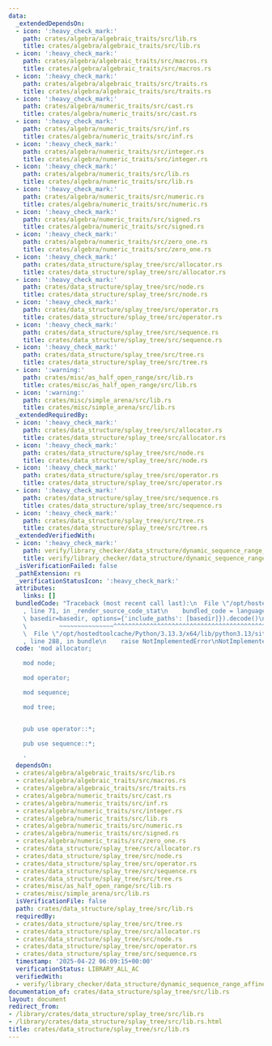 ```yaml
---
data:
  _extendedDependsOn:
  - icon: ':heavy_check_mark:'
    path: crates/algebra/algebraic_traits/src/lib.rs
    title: crates/algebra/algebraic_traits/src/lib.rs
  - icon: ':heavy_check_mark:'
    path: crates/algebra/algebraic_traits/src/macros.rs
    title: crates/algebra/algebraic_traits/src/macros.rs
  - icon: ':heavy_check_mark:'
    path: crates/algebra/algebraic_traits/src/traits.rs
    title: crates/algebra/algebraic_traits/src/traits.rs
  - icon: ':heavy_check_mark:'
    path: crates/algebra/numeric_traits/src/cast.rs
    title: crates/algebra/numeric_traits/src/cast.rs
  - icon: ':heavy_check_mark:'
    path: crates/algebra/numeric_traits/src/inf.rs
    title: crates/algebra/numeric_traits/src/inf.rs
  - icon: ':heavy_check_mark:'
    path: crates/algebra/numeric_traits/src/integer.rs
    title: crates/algebra/numeric_traits/src/integer.rs
  - icon: ':heavy_check_mark:'
    path: crates/algebra/numeric_traits/src/lib.rs
    title: crates/algebra/numeric_traits/src/lib.rs
  - icon: ':heavy_check_mark:'
    path: crates/algebra/numeric_traits/src/numeric.rs
    title: crates/algebra/numeric_traits/src/numeric.rs
  - icon: ':heavy_check_mark:'
    path: crates/algebra/numeric_traits/src/signed.rs
    title: crates/algebra/numeric_traits/src/signed.rs
  - icon: ':heavy_check_mark:'
    path: crates/algebra/numeric_traits/src/zero_one.rs
    title: crates/algebra/numeric_traits/src/zero_one.rs
  - icon: ':heavy_check_mark:'
    path: crates/data_structure/splay_tree/src/allocator.rs
    title: crates/data_structure/splay_tree/src/allocator.rs
  - icon: ':heavy_check_mark:'
    path: crates/data_structure/splay_tree/src/node.rs
    title: crates/data_structure/splay_tree/src/node.rs
  - icon: ':heavy_check_mark:'
    path: crates/data_structure/splay_tree/src/operator.rs
    title: crates/data_structure/splay_tree/src/operator.rs
  - icon: ':heavy_check_mark:'
    path: crates/data_structure/splay_tree/src/sequence.rs
    title: crates/data_structure/splay_tree/src/sequence.rs
  - icon: ':heavy_check_mark:'
    path: crates/data_structure/splay_tree/src/tree.rs
    title: crates/data_structure/splay_tree/src/tree.rs
  - icon: ':warning:'
    path: crates/misc/as_half_open_range/src/lib.rs
    title: crates/misc/as_half_open_range/src/lib.rs
  - icon: ':warning:'
    path: crates/misc/simple_arena/src/lib.rs
    title: crates/misc/simple_arena/src/lib.rs
  _extendedRequiredBy:
  - icon: ':heavy_check_mark:'
    path: crates/data_structure/splay_tree/src/allocator.rs
    title: crates/data_structure/splay_tree/src/allocator.rs
  - icon: ':heavy_check_mark:'
    path: crates/data_structure/splay_tree/src/node.rs
    title: crates/data_structure/splay_tree/src/node.rs
  - icon: ':heavy_check_mark:'
    path: crates/data_structure/splay_tree/src/operator.rs
    title: crates/data_structure/splay_tree/src/operator.rs
  - icon: ':heavy_check_mark:'
    path: crates/data_structure/splay_tree/src/sequence.rs
    title: crates/data_structure/splay_tree/src/sequence.rs
  - icon: ':heavy_check_mark:'
    path: crates/data_structure/splay_tree/src/tree.rs
    title: crates/data_structure/splay_tree/src/tree.rs
  _extendedVerifiedWith:
  - icon: ':heavy_check_mark:'
    path: verify/library_checker/data_structure/dynamic_sequence_range_affine_range_sum/src/main.rs
    title: verify/library_checker/data_structure/dynamic_sequence_range_affine_range_sum/src/main.rs
  _isVerificationFailed: false
  _pathExtension: rs
  _verificationStatusIcon: ':heavy_check_mark:'
  attributes:
    links: []
  bundledCode: "Traceback (most recent call last):\n  File \"/opt/hostedtoolcache/Python/3.13.3/x64/lib/python3.13/site-packages/onlinejudge_verify/documentation/build.py\"\
    , line 71, in _render_source_code_stat\n    bundled_code = language.bundle(stat.path,\
    \ basedir=basedir, options={'include_paths': [basedir]}).decode()\n          \
    \         ~~~~~~~~~~~~~~~^^^^^^^^^^^^^^^^^^^^^^^^^^^^^^^^^^^^^^^^^^^^^^^^^^^^^^^^^^^^^^^^^^\n\
    \  File \"/opt/hostedtoolcache/Python/3.13.3/x64/lib/python3.13/site-packages/onlinejudge_verify/languages/rust.py\"\
    , line 288, in bundle\n    raise NotImplementedError\nNotImplementedError\n"
  code: 'mod allocator;

    mod node;

    mod operator;

    mod sequence;

    mod tree;


    pub use operator::*;

    pub use sequence::*;

    '
  dependsOn:
  - crates/algebra/algebraic_traits/src/lib.rs
  - crates/algebra/algebraic_traits/src/macros.rs
  - crates/algebra/algebraic_traits/src/traits.rs
  - crates/algebra/numeric_traits/src/cast.rs
  - crates/algebra/numeric_traits/src/inf.rs
  - crates/algebra/numeric_traits/src/integer.rs
  - crates/algebra/numeric_traits/src/lib.rs
  - crates/algebra/numeric_traits/src/numeric.rs
  - crates/algebra/numeric_traits/src/signed.rs
  - crates/algebra/numeric_traits/src/zero_one.rs
  - crates/data_structure/splay_tree/src/allocator.rs
  - crates/data_structure/splay_tree/src/node.rs
  - crates/data_structure/splay_tree/src/operator.rs
  - crates/data_structure/splay_tree/src/sequence.rs
  - crates/data_structure/splay_tree/src/tree.rs
  - crates/misc/as_half_open_range/src/lib.rs
  - crates/misc/simple_arena/src/lib.rs
  isVerificationFile: false
  path: crates/data_structure/splay_tree/src/lib.rs
  requiredBy:
  - crates/data_structure/splay_tree/src/tree.rs
  - crates/data_structure/splay_tree/src/allocator.rs
  - crates/data_structure/splay_tree/src/node.rs
  - crates/data_structure/splay_tree/src/operator.rs
  - crates/data_structure/splay_tree/src/sequence.rs
  timestamp: '2025-04-22 06:09:15+00:00'
  verificationStatus: LIBRARY_ALL_AC
  verifiedWith:
  - verify/library_checker/data_structure/dynamic_sequence_range_affine_range_sum/src/main.rs
documentation_of: crates/data_structure/splay_tree/src/lib.rs
layout: document
redirect_from:
- /library/crates/data_structure/splay_tree/src/lib.rs
- /library/crates/data_structure/splay_tree/src/lib.rs.html
title: crates/data_structure/splay_tree/src/lib.rs
---
```

